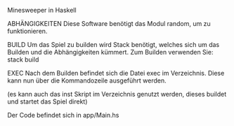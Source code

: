Minesweeper in Haskell 


ABHÄNGIGKEITEN
Diese Software benötigt das Modul random, um zu funktionieren.


BUILD
Um das Spiel zu builden wird Stack benötigt, welches sich um das Builden und die Abhängigkeiten kümmert.
Zum Builden verwenden Sie: stack build 


EXEC
Nach dem Builden befindet sich die Datei exec im Verzeichnis. Diese kann nun über die Kommandozeile ausgeführt werden.

(es kann auch das inst Skript im Verzeichnis genutzt werden, dieses buildet und startet das Spiel direkt)


Der Code befindet sich in app/Main.hs